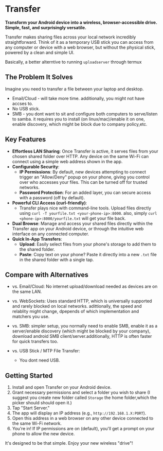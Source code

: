 # Transfer

**Transform your Android device into a wireless, browser-accessible drive. Simple, fast, and surprisingly versatile.**

Transfer makes sharing files across your local network incredibly straightforward. Think of it as a temporary USB stick you can access from any computer or device with a web browser, but without the physical stick, powered by a clean and simple UI.

Basically, a better alterntive to running `uploadserver` through termux

## The Problem It Solves
Imagine you need to transfer a file between your laptop and desktop.

* Email/Cloud - will take more time. additionally, you might not have accses to.
* No USB stick.
* SMB - you dont want to sit and configure both computers to serve/listen to samba. it requires you to install (on linux/mac)/enable it on one, enable discovery, which might be block due to company policy,etc.


## Key Features

* **Effortless LAN Sharing**: Once Transfer is active, it serves files from your chosen shared folder over HTTP. Any device on the same Wi-Fi can connect using a simple web address shown in the app.
* **Configurable Security**:
    * **IP Permissions**: By default, new devices attempting to connect trigger an "Allow/Deny" popup on your phone, giving you control over who accesses your files. This can be turned off for trusted networks.
    * **Password Protection**: For an added layer, you can secure access with a password (off by default).
* **Powerful CLI Access (curl-friendly)**:
    * Transfer plays nice with command-line tools. Upload files directly using `curl -T yourfile.txt <your-phone-ip>:8000`. also, simply `curl <phone-ip>:8000/yourfile.txt` will get your file back.
* **Dual Browse**: Manage and access your shared files directly within the Transfer app on your Android device, or through the intuitive web interface on any connected computer.
* **Quick In-App Transfers**:
    * **Upload**: Easily select files from your phone's storage to add them to the shared folder.
    * **Paste**: Copy text on your phone? Paste it directly into a new `.txt` file in the shared folder with a single tap.

## Compare with Alternatives

* vs. Email/Cloud: No internet upload/download needed as devices are on the same LAN.

* vs. WebSockets: Uses standard HTTP, which is universally supported and rarely blocked on local networks. adittionally, the speed and relablity might change, dpepends of which implementation and matchers you use.

* vs. SMB: simpler setup, you normally need to enable SMB, enable it as a server/enable discovery (which might be blocked by your company), download android SMB client/server.additionally, HTTP is often faster for quick transfers too.
* vs. USB Stick / MTP File Transfer:
    * You dont need USB.


## Getting Started

1.  Install and open Transfer on your Android device.
2.  Grant necessary permissions and select a folder you wish to share (I suggest you create new folder called `Storage` the home folder,which the picker should should open it.)
3.  Tap "Start Server."
4.  The app will display an IP address (e.g., `http://192.168.1.X:PORT`).
5.  Open this address in a web browser on any other device connected to the same Wi-Fi network.
6.  You're in! If IP permissions are on (default), you'll get a prompt on your phone to allow the new device.

It's designed to be that simple. Enjoy your new wireless "drive"!